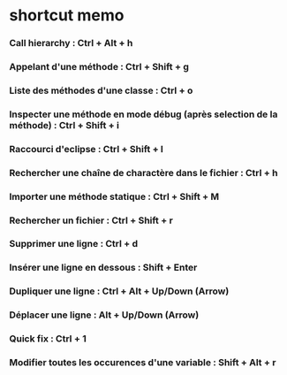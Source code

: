 # shortcut memo

### Call hierarchy 							:	Ctrl + Alt + h
### Appelant d'une méthode 						:	Ctrl + Shift + g
### Liste des méthodes d'une classe 					:	Ctrl + o
### Inspecter une méthode en mode débug (après selection de la méthode) :	Ctrl + Shift + i
### Raccourci d'eclipse							:	Ctrl + Shift + l
### Rechercher une chaîne de charactère dans le fichier			:	Ctrl + h
### Importer une méthode statique					:	Ctrl + Shift + M
### Rechercher un fichier						:	Ctrl + Shift + r
### Supprimer une ligne							:	Ctrl + d
### Insérer une ligne en dessous					:	Shift + Enter
### Dupliquer une ligne							:	Ctrl + Alt + Up/Down (Arrow)
### Déplacer une ligne							:	Alt + Up/Down (Arrow)
### Quick fix								:	Ctrl + 1
### Modifier toutes les occurences d'une variable			:	Shift + Alt + r
